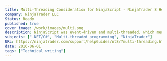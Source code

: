 ```yaml
---
title: Multi-Threading Consideration for NinjaScript - NinjaTrader 8 Help Guide
company: NinjaTrader LLC
Status: Ready
published: true
cover_image: /work/images/multi.png
description: NinjaScript was event-driven and multi-threaded, which meant that 3rd party C# developers needed to be aware of how to handle programming scenarios that sometimes needed to be dispatched between parallel threads.
subjects: [".NET/C#", "Multi-threaded programming", "NinjaTrader"]
URL: https://ninjatrader.com/support/helpGuides/nt8/?multi-threading.htm
date: 2016-06-01
tags: ["Technical writing"]
---
```


